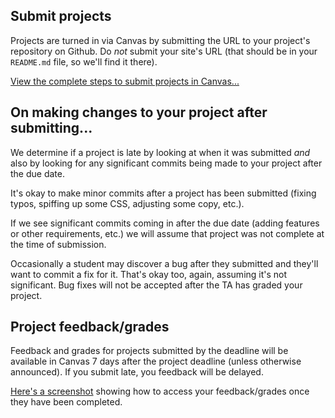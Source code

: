 ## Submit projects

Projects are turned in via Canvas by submitting the URL to your project's repository on Github. Do *not* submit your site's URL (that should be in your `README.md` file, so we'll find it there).

[View the complete steps to submit projects in Canvas...](https://s3.amazonaws.com/dwa15.com/submitting-projects.png)


## On making changes to your project after submitting...

We determine if a project is late by looking at when it was submitted *and* also by looking for any significant commits being made to your project after the due date.

It's okay to make minor commits after a project has been submitted (fixing typos, spiffing up some CSS, adjusting some copy, etc.).

If we see significant commits coming in after the due date (adding features or other requirements, etc.) we will assume that project was not complete at the time of submission.

Occasionally a student may discover a bug after they submitted and they'll want to commit a fix for it. That's okay too, again, assuming it's not significant. Bug fixes will not be accepted after the TA has graded your project.


## Project feedback/grades

Feedback and grades for projects submitted by the deadline will be available in Canvas 7 days after the project deadline (unless otherwise announced). If you submit late, you feedback will be delayed.

[Here's a screenshot](http://dwa15.com.s3.amazonaws.com/viewing-feedback@2x.png) showing how to access your feedback/grades once they have been completed.
